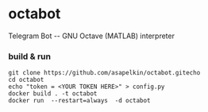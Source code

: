 # octabot
Telegram Bot -- GNU Octave (MATLAB) interpreter 

### build & run
```
git clone https://github.com/asapelkin/octabot.gitecho 
cd octabot
echo "token = <YOUR TOKEN HERE>" > config.py
docker build . -t octabot
docker run  --restart=always  -d octabot
```




